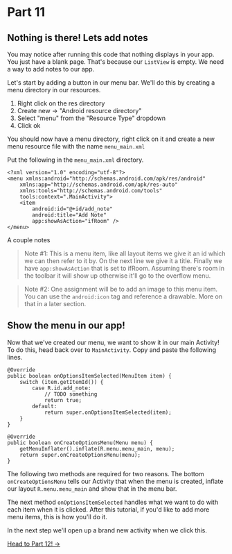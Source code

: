 # Part 11
## Nothing is there! Lets add notes

You may notice after running this code that nothing displays in your app. You just have a blank page. That's because our `ListView` is empty. We need a way to add notes to our app.

Let's start by adding a button in our menu bar. We'll do this by creating a menu directory in our resources.

1. Right click on the res directory
2. Create new -> "Android resource directory"
3. Select "menu" from the "Resource Type" dropdown
4. Click ok

You should now have a menu directory, right click on it and create a new menu resource file with the name `menu_main.xml`

Put the following in the `menu_main.xml` directory. 
```
<?xml version="1.0" encoding="utf-8"?>
<menu xmlns:android="http://schemas.android.com/apk/res/android"
    xmlns:app="http://schemas.android.com/apk/res-auto"
    xmlns:tools="http://schemas.android.com/tools"
    tools:context=".MainActivity">
    <item
        android:id="@+id/add_note"
        android:title="Add Note"
        app:showAsAction="ifRoom" />
</menu>
```

A couple notes

> Note #1: This is a menu item, like all layout items we give it an id which we can then refer to it by. On the next line we give it a title. Finally we have `app:showAsAction` that is set to ifRoom. Assuming there's room in the toolbar it will show up otherwise it'll go to the overflow menu.

> Note #2: One assignment will be to add an image to this menu item. You can use the `android:icon` tag and reference a drawable. More on that in a later section.

## Show the menu in our app!

Now that we've created our menu, we want to show it in our main Activity! To do this, head back over to `MainActivity`. Copy and paste the following lines.

```
@Override
public boolean onOptionsItemSelected(MenuItem item) {
    switch (item.getItemId()) {
        case R.id.add_note:
            // TODO something
            return true;
        default:
            return super.onOptionsItemSelected(item);
    }
}

@Override
public boolean onCreateOptionsMenu(Menu menu) {
    getMenuInflater().inflate(R.menu.menu_main, menu);
    return super.onCreateOptionsMenu(menu);
}
```

The following two methods are required for two reasons. The bottom `onCreateOptionsMenu` tells our Activity that when the menu is created, inflate our layout `R.menu.menu_main` and show that in the menu bar.

The next method `onOptionsItemSelected` handles what we want to do with each item when it is clicked. After this tutorial, if you'd like to add more menu items, this is how you'll do it.

In the next step we'll open up a brand new activity when we click this.

[Head to Part 12! ->](part12.html)